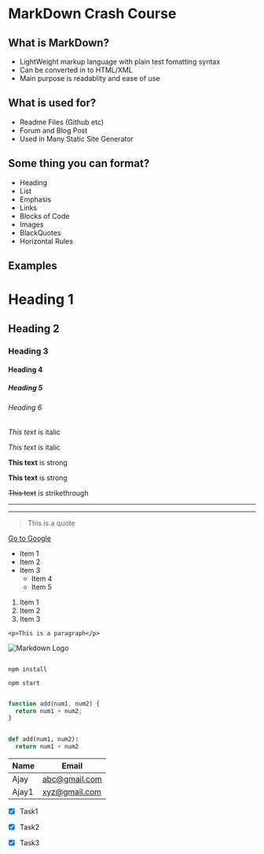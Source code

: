
# MarkDown Crash Course

## What is MarkDown?

* LightWeight markup language with plain test fomatting syntax
* Can be converted in to HTML/XML
* Main purpose is readablity and ease of use

## What is used for?

* Readme Files (Github etc)
* Forum and Blog Post
* Used in Many Static Site Generator

## Some thing you can format?

* Heading
* List 
* Emphasis
* Links
* Blocks of Code
* Images
* BlackQuotes
* Horizontal Rules

## Examples

<!-- Heading -->

# Heading 1
## Heading 2
### Heading 3
#### Heading 4
##### Heading 5
###### Heading 6


<!-- Italic -->

*This text* is italic

_This text_ is italic

<!-- Strong -->

**This text** is strong

__This text__ is strong

<!-- StrikeThrough -->

~~This text~~ is strikethrough

<!-- Horizantal Rule -->

---
___

<!-- Blockquote -->

> This is a quote

<!-- Linkes -->

[Go to Google](http://www.google.com)


<!-- UL -->

* Item 1
* Item 2
* Item 3
  * Item 4
  * Item 5

<!-- OL -->

1. Item 1
1. Item 2
1. Item 3

<!-- Inline Code Block -->

`<p>This is a paragraph</p>`

<!-- Images -->

![Markdown Logo](https://markdown-here.com/img/icon256.png)


<!-- Github Markdown -->

<!-- Code Block -->

```

npm install

npm start

```

```javascript

function add(num1, num2) {
  return num1 + num2;
}

```

```python

def add(num1, num2):
  return num1 + num2

```

<!-- Tables -->

| Name| Email |
|-----|-------|
| Ajay |  abc@gmail.com |
| Ajay1 | xyz@gmail.com |

<!-- Task List -->
* [x] Task1
* [x] Task2
* [x] Task3
 




